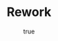---
title: "Rework"
bookCover: "/assets/book-covers/rework.jpg"
slug: "rework"
bookAuthor: "David Heinemeier Hansson"
rating: 10
done: false
amazonLink: ""
author:
  name: Rico Trebeljahr
  picture: "/assets/blog/profile.jpeg"
---